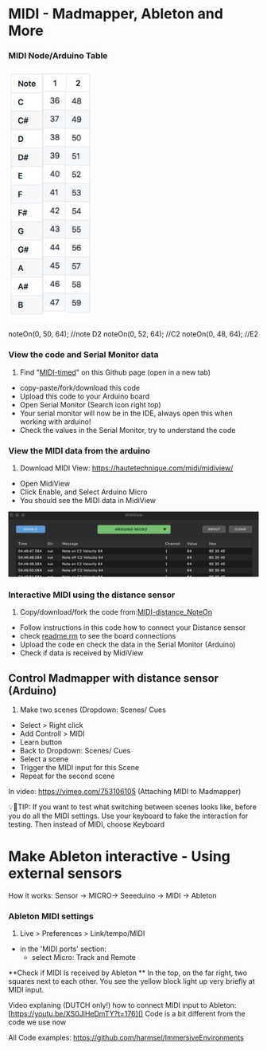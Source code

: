 
# MIDI - Madmapper, Ableton and More 

### MIDI Node/Arduino Table

![](images/MIDI-Table.png) 

noteOn(0, 50, 64); //note D2
noteOn(0, 52, 64); //C2
noteOn(0, 48, 64); //E2



### View the code and Serial Monitor data

1. Find "[MIDI-timed](MIDI-timed)" on this Github page (open in a new tab)
- copy-paste/fork/download this code
- Upload this code to your Arduino board
- Open Serial Monitor (Search icon right top)
- Your serial monitor will now be in the IDE, always open this when working with arduino!
- Check the values in the Serial Monitor, try to understand the code

### View the MIDI data from the arduino 
1. Download MIDI View: https://hautetechnique.com/midi/midiview/
- Open MidiView 
- Click Enable, and Select Arduino Micro 
- You should see the MIDI data in MidiView

![](images/midiView.png)

### Interactive MIDI using the distance sensor 
1. Copy/download/fork the code from:[MIDI-distance_NoteOn](MIDI-distance_NoteOn)
- Follow instructions in this code how to connect your Distance sensor
- check [readme.rm](readme.rm) to see the board connections
- Upload the code en check the data in the Serial Monitor (Arduino)  
- Check if data is received by MidiView  

## Control Madmapper with distance sensor (Arduino) 
1. Make two scenes (Dropdown: Scenes/ Cues 
- Select > Right click
- Add Controll > MIDI
- Learn button
- Back to Dropdown: Scenes/ Cues
- Select a scene 
- Trigger the MIDI input for this Scene
- Repeat for the second scene

In video:
https://vimeo.com/753106105 (Attaching MIDI to Madmapper)


💡🚀TIP: If you want to test what switching between scenes looks like, before you do all the MIDI settings. Use your keyboard to fake the interaction for testing. Then instead of MIDI, choose Keyboard 

# Make Ableton interactive - Using external sensors 
How it works: Sensor -> MICRO-> Seeeduino -> MIDI -> Ableton 

### Ableton MIDI settings 
1. Live > Preferences > Link/tempo/MIDI 
- in the 'MIDI ports' section:  
	- select Micro: Track and Remote

**Check if MIDI Is received by Ableton 
**
In the top, on the far right, two squares next to each other. You see the yellow block light up very briefly at MIDI input.

Video explaning (DUTCH only!) how to connect MIDI input to Ableton: [https://youtu.be/XS0JlHeDmTY?t=176]()
Code is a bit different from the code we use now

All Code examples: 
https://github.com/harmsel/ImmersiveEnvironments 
